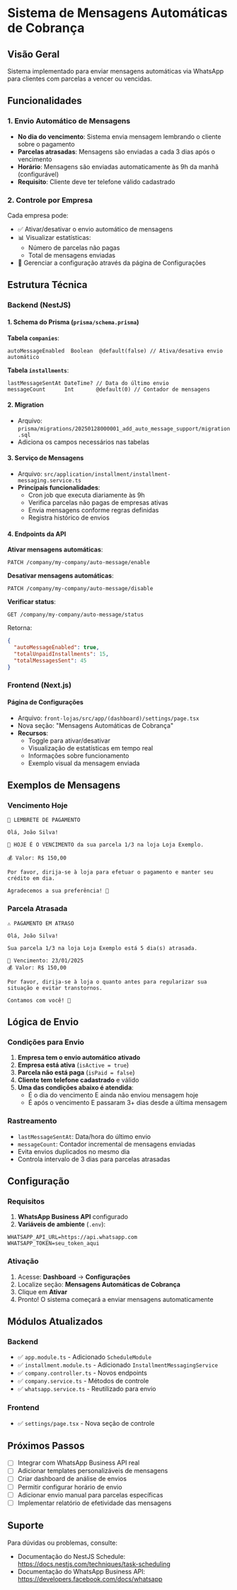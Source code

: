 # Sistema de Mensagens Automáticas de Cobrança

## Visão Geral

Sistema implementado para enviar mensagens automáticas via WhatsApp para clientes com parcelas a vencer ou vencidas.

## Funcionalidades

### 1. Envio Automático de Mensagens

- **No dia do vencimento**: Sistema envia mensagem lembrando o cliente sobre o pagamento
- **Parcelas atrasadas**: Mensagens são enviadas a cada 3 dias após o vencimento
- **Horário**: Mensagens são enviadas automaticamente às 9h da manhã (configurável)
- **Requisito**: Cliente deve ter telefone válido cadastrado

### 2. Controle por Empresa

Cada empresa pode:
- ✅ Ativar/desativar o envio automático de mensagens
- 📊 Visualizar estatísticas:
  - Número de parcelas não pagas
  - Total de mensagens enviadas
- 🔧 Gerenciar a configuração através da página de Configurações

## Estrutura Técnica

### Backend (NestJS)

#### 1. Schema do Prisma (`prisma/schema.prisma`)

**Tabela `companies`**:
```prisma
autoMessageEnabled  Boolean  @default(false) // Ativa/desativa envio automático
```

**Tabela `installments`**:
```prisma
lastMessageSentAt DateTime? // Data do último envio
messageCount      Int       @default(0) // Contador de mensagens
```

#### 2. Migration
- Arquivo: `prisma/migrations/20250128000001_add_auto_message_support/migration.sql`
- Adiciona os campos necessários nas tabelas

#### 3. Serviço de Mensagens
- Arquivo: `src/application/installment/installment-messaging.service.ts`
- **Principais funcionalidades**:
  - Cron job que executa diariamente às 9h
  - Verifica parcelas não pagas de empresas ativas
  - Envia mensagens conforme regras definidas
  - Registra histórico de envios

#### 4. Endpoints da API

**Ativar mensagens automáticas**:
```
PATCH /company/my-company/auto-message/enable
```

**Desativar mensagens automáticas**:
```
PATCH /company/my-company/auto-message/disable
```

**Verificar status**:
```
GET /company/my-company/auto-message/status
```

Retorna:
```json
{
  "autoMessageEnabled": true,
  "totalUnpaidInstallments": 15,
  "totalMessagesSent": 45
}
```

### Frontend (Next.js)

#### Página de Configurações
- Arquivo: `front-lojas/src/app/(dashboard)/settings/page.tsx`
- Nova seção: "Mensagens Automáticas de Cobrança"
- **Recursos**:
  - Toggle para ativar/desativar
  - Visualização de estatísticas em tempo real
  - Informações sobre funcionamento
  - Exemplo visual da mensagem enviada

## Exemplos de Mensagens

### Vencimento Hoje
```
🔔 LEMBRETE DE PAGAMENTO

Olá, João Silva!

📅 HOJE É O VENCIMENTO da sua parcela 1/3 na loja Loja Exemplo.

💰 Valor: R$ 150,00

Por favor, dirija-se à loja para efetuar o pagamento e manter seu crédito em dia.

Agradecemos a sua preferência! 🙏
```

### Parcela Atrasada
```
⚠️ PAGAMENTO EM ATRASO

Olá, João Silva!

Sua parcela 1/3 na loja Loja Exemplo está 5 dia(s) atrasada.

📅 Vencimento: 23/01/2025
💰 Valor: R$ 150,00

Por favor, dirija-se à loja o quanto antes para regularizar sua situação e evitar transtornos.

Contamos com você! 🙏
```

## Lógica de Envio

### Condições para Envio

1. **Empresa tem o envio automático ativado**
2. **Empresa está ativa** (`isActive = true`)
3. **Parcela não está paga** (`isPaid = false`)
4. **Cliente tem telefone cadastrado** e válido
5. **Uma das condições abaixo é atendida**:
   - É o dia do vencimento E ainda não enviou mensagem hoje
   - É após o vencimento E passaram 3+ dias desde a última mensagem

### Rastreamento

- `lastMessageSentAt`: Data/hora do último envio
- `messageCount`: Contador incremental de mensagens enviadas
- Evita envios duplicados no mesmo dia
- Controla intervalo de 3 dias para parcelas atrasadas

## Configuração

### Requisitos

1. **WhatsApp Business API** configurado
2. **Variáveis de ambiente** (`.env`):
```env
WHATSAPP_API_URL=https://api.whatsapp.com
WHATSAPP_TOKEN=seu_token_aqui
```

### Ativação

1. Acesse: **Dashboard** → **Configurações**
2. Localize seção: **Mensagens Automáticas de Cobrança**
3. Clique em **Ativar**
4. Pronto! O sistema começará a enviar mensagens automaticamente

## Módulos Atualizados

### Backend
- ✅ `app.module.ts` - Adicionado `ScheduleModule`
- ✅ `installment.module.ts` - Adicionado `InstallmentMessagingService`
- ✅ `company.controller.ts` - Novos endpoints
- ✅ `company.service.ts` - Métodos de controle
- ✅ `whatsapp.service.ts` - Reutilizado para envio

### Frontend
- ✅ `settings/page.tsx` - Nova seção de controle

## Próximos Passos

- [ ] Integrar com WhatsApp Business API real
- [ ] Adicionar templates personalizáveis de mensagens
- [ ] Criar dashboard de análise de envios
- [ ] Permitir configurar horário de envio
- [ ] Adicionar envio manual para parcelas específicas
- [ ] Implementar relatório de efetividade das mensagens

## Suporte

Para dúvidas ou problemas, consulte:
- Documentação do NestJS Schedule: https://docs.nestjs.com/techniques/task-scheduling
- Documentação do WhatsApp Business API: https://developers.facebook.com/docs/whatsapp

